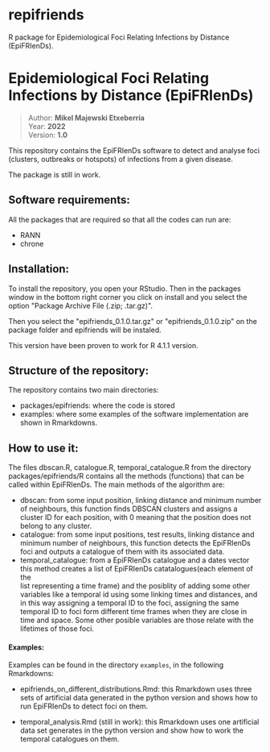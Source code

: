 # repifriends
R package for Epidemiological Foci Relating Infections by Distance (EpiFRIenDs).
# Epidemiological Foci Relating Infections by Distance (EpiFRIenDs)

> Author: **Mikel Majewski Etxeberria**  
> Year: **2022**  
> Version: **1.0**  

This repository contains the EpiFRIenDs software to detect and analyse foci
(clusters, outbreaks or hotspots) of infections from a given disease.

The package is still in work.

Software requirements:
----------------------
All the packages that are required so that all the codes can run are:
- RANN
- chrone

Installation:
----------------------
To install the repository, you open your RStudio. Then in the packages window 
in the bottom right corner you click on install and you select the option 
"Package Archive File (.zip; .tar.gz)".

Then you select the "epifriends_0.1.0.tar.gz" or "epifriends_0.1.0.zip" on 
the package folder and epifriends will be instaled.

This version have been proven to work for R 4.1.1 version.

Structure of the repository:
----------------------------
The repository contains two main directories:
- packages/epifriends: where the code is stored
- examples: where some examples of the software implementation are shown in
Rmarkdowns.

How to use it:
----------------------------
The files dbscan.R, catalogue.R, temporal_catalogue.R from the directory 
packages/epifriends/R contains all the methods (functions) that can be called within EpiFRIenDs. 
The main methods of the algorithm are:
- dbscan: from some input position, linking distance and minimum number of
neighbours, this function finds DBSCAN clusters and assigns a cluster ID for
each position, with 0 meaning that the position does not belong to any
cluster.
- catalogue: from some input positions, test results, linking distance and
minimum number of neighbours, this function detects the EpiFRIenDs foci and
outputs a catalogue of them with its associated data.
- temporal_catalogue: from a EpiFRIenDs catalogue and a dates vector
this method creates a list of EpiFRIenDs catatalogues(each element of the  
list representing a time frame) and the posiblity of adding some other 
variables like a temporal id using some linking times and distances, 
and in this way assigning a temporal ID to the foci, assigning the same temporal ID
to foci form different time frames when they are close in time and space. 
Some other posible variables are those relate with the lifetimes of those foci.

#### Examples:

Examples can be found in the directory `examples`, in the following Rmarkdowns:

- epifriends_on_different_distributions.Rmd: this Rmarkdown uses three
sets of artificial data generated in the python version 
and shows how to run EpiFRIenDs to detect foci on them.

- temporal_analysis.Rmd (still in work): this Rmarkdown uses one 
artificial data set generates in the python version and show how to 
work the temporal catalogues on them.

